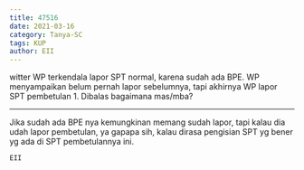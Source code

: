 ```yaml
---
title: 47516
date: 2021-03-16
category: Tanya-SC
tags: KUP
author: EII
---
```


witter WP terkendala lapor SPT normal, karena sudah ada BPE. WP menyampaikan belum pernah lapor sebelumnya, tapi akhirnya WP lapor SPT pembetulan 1. Dibalas bagaimana mas/mba?

---

Jika sudah ada BPE nya kemungkinan memang sudah lapor, tapi kalau dia udah lapor pembetulan, ya gapapa sih, kalau dirasa pengisian SPT yg bener yg ada di SPT pembetulannya ini.

`EII`
